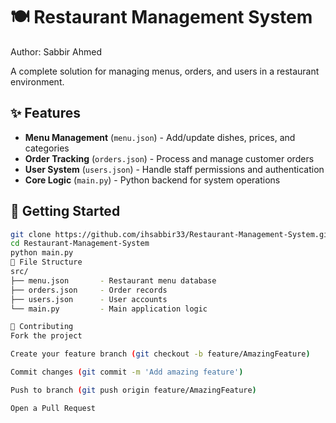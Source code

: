 
# 🍽️ Restaurant Management System

Author: Sabbir Ahmed 

A complete solution for managing menus, orders, and users in a restaurant environment.

## ✨ Features
- **Menu Management** (`menu.json`) - Add/update dishes, prices, and categories
- **Order Tracking** (`orders.json`) - Process and manage customer orders
- **User System** (`users.json`) - Handle staff permissions and authentication
- **Core Logic** (`main.py`) - Python backend for system operations

## 🚀 Getting Started
```bash
git clone https://github.com/ihsabbir33/Restaurant-Management-System.git
cd Restaurant-Management-System
python main.py
📂 File Structure
src/
├── menu.json       - Restaurant menu database
├── orders.json     - Order records
├── users.json      - User accounts
└── main.py         - Main application logic

🤝 Contributing
Fork the project

Create your feature branch (git checkout -b feature/AmazingFeature)

Commit changes (git commit -m 'Add amazing feature')

Push to branch (git push origin feature/AmazingFeature)

Open a Pull Request


